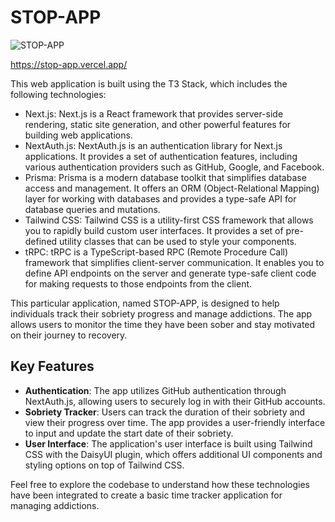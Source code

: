 # STOP-APP

![STOP-APP](https://github.com/speedbuild98/STOP-APP/blob/main/mobile%20(4).gif?raw=true)

https://stop-app.vercel.app/

This web application is built using the T3 Stack, which includes the following technologies:

- Next.js: Next.js is a React framework that provides server-side rendering, static site generation, and other powerful features for building web applications.
- NextAuth.js: NextAuth.js is an authentication library for Next.js applications. It provides a set of authentication features, including various authentication providers such as GitHub, Google, and Facebook.
- Prisma: Prisma is a modern database toolkit that simplifies database access and management. It offers an ORM (Object-Relational Mapping) layer for working with databases and provides a type-safe API for database queries and mutations.
- Tailwind CSS: Tailwind CSS is a utility-first CSS framework that allows you to rapidly build custom user interfaces. It provides a set of pre-defined utility classes that can be used to style your components.
- tRPC: tRPC is a TypeScript-based RPC (Remote Procedure Call) framework that simplifies client-server communication. It enables you to define API endpoints on the server and generate type-safe client code for making requests to those endpoints from the client.

This particular application, named STOP-APP, is designed to help individuals track their sobriety progress and manage addictions. The app allows users to monitor the time they have been sober and stay motivated on their journey to recovery.

## Key Features

- **Authentication**: The app utilizes GitHub authentication through NextAuth.js, allowing users to securely log in with their GitHub accounts.
- **Sobriety Tracker**: Users can track the duration of their sobriety and view their progress over time. The app provides a user-friendly interface to input and update the start date of their sobriety.
- **User Interface**: The application's user interface is built using Tailwind CSS with the DaisyUI plugin, which offers additional UI components and styling options on top of Tailwind CSS.

Feel free to explore the codebase to understand how these technologies have been integrated to create a basic time tracker application for managing addictions.

